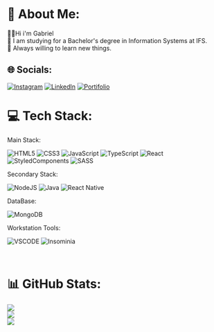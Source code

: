 # 💫 About Me:
👨‍💻Hi i'm Gabriel<br>📒 I am studying for a Bachelor's degree in Information Systems at IFS.<br>📓 Always willing to learn new things.


## 🌐 Socials:
[![Instagram](https://img.shields.io/badge/Instagram-E4405F?style=for-the-badge&logo=instagram&logoColor=white)](https://instagram.com/gabriel_boruto1) 
[![LinkedIn](https://img.shields.io/badge/LinkedIn-0077B5?style=for-the-badge&logo=linkedin&logoColor=white)](https://linkedin.com/in/gabriel-santos-05029629a) 
[![Portifolio](https://img.shields.io/badge/Portfolio-255E63?style=for-the-badge&logo=About.me&logoColor=white)]()
# 💻 Tech Stack:

Main Stack:
<br>

![HTML5](https://img.shields.io/badge/html5-%23E34F26.svg?style=for-the-badge&logo=html5&logoColor=white) 
![CSS3](https://img.shields.io/badge/css3-%231572B6.svg?style=for-the-badge&logo=css3&logoColor=white) 
![JavaScript](https://img.shields.io/badge/javascript-%23323330.svg?style=for-the-badge&logo=javascript&logoColor=%23F7DF1E) 
![TypeScript](https://img.shields.io/badge/typescript-%23007ACC.svg?style=for-the-badge&logo=typescript&logoColor=white) 
![React](https://img.shields.io/badge/react-%2320232a.svg?style=for-the-badge&logo=react&logoColor=%2361DAFB) 
![StyledComponents](https://img.shields.io/badge/styled--components-DB7093?style=for-the-badge&logo=styled-components&logoColor=white) 
![SASS](https://img.shields.io/badge/SASS-hotpink.svg?style=for-the-badge&logo=SASS&logoColor=white)  

Secondary Stack:
<br>

![NodeJS](https://img.shields.io/badge/Node%20js-339933?style=for-the-badge&logo=nodedotjs&logoColor=white)
![Java](https://img.shields.io/badge/java-%23ED8B00.svg?style=for-the-badge&logo=openjdk&logoColor=white)
![React Native](https://img.shields.io/badge/react_native-%2320232a.svg?style=for-the-badge&logo=react&logoColor=%2361DAFB) 

DataBase:
<br>

![MongoDB](https://img.shields.io/badge/MongoDB-4EA94B?style=for-the-badge&logo=mongodb&logoColor=white)

Workstation Tools:
<br>

![VSCODE](https://img.shields.io/badge/VSCode-0078D4?style=for-the-badge&logo=visual%20studio%20code&logoColor=white)
![Insominia](https://img.shields.io/badge/Insomnia-5849be?style=for-the-badge&logo=Insomnia&logoColor=white)

<br>

# 📊 GitHub Stats:
![](https://github-readme-stats.vercel.app/api?username=gabriellsan&theme=dracula&hide_border=false&include_all_commits=true&count_private=false)<br/>
![](https://github-readme-streak-stats.herokuapp.com/?user=gabriellsan&theme=dracula&hide_border=false)<br/>
![](https://github-readme-stats.vercel.app/api/top-langs/?username=gabriellsan&theme=dracula&hide_border=false&include_all_commits=true&count_private=false&layout=compact)

<!-- Proudly created with GPRM ( https://gprm.itsvg.in ) -->
